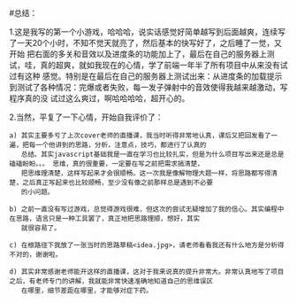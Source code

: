 #总结：

1.这是我写的第一个小游戏，哈哈哈，说实话感觉好简单越写到后面越爽，连续写了一天20个小时，不知不觉天就亮了，然后基本的快写好了，之后睡了一觉，又开始
  把右面的多关和音效以及进度条的功能加上了，最后在自己的服务器上测试，哇，真的超爽，就如我现在的心情，学了前端一年半了所有项目中从来没有试过有这种
  感觉。特别是在最后在自己的服务器上测试出来：从进度条的加载提示到测试了各种情况：完爆或者失败，每一发子弹射中的音效使得我越来越激动，写程序真的没
  试过这么爽过，啊哈哈哈哈，超开心的。

2.当然，平复了一下心情，开始自我评价了：

    a) 其实主要多亏了上次cover老师的直播课，我当时听得非常地认真，课后又把回发看了一遍，把每一个他讲到的思路，分析，注意点，技巧，都进行了认真的
       总结。其实javascript基础我是一直在学习也比较扎实，但是为什么项目写出来还是总是磕磕盼盼。。。 思维，真的很重要，一定要在写之前把需求搞清楚，
       把思维理清楚，这样写起来才会很顺畅。这一次我是像解物理大题一样，将思路都写得清楚，之后真正写起来也比较顺畅，至少没有像之前那样总是遇到不必要
       的小问题。

    b) 之前一直没有写过游戏，总觉得游戏很难，但这次的尝试无疑增加了我的信心。其实编程中在思路，语言只是一种工具罢了，真正地把思路理顺，想好，其实
       就很容易了。

    c) 在根路径下我放了一张当时的思路草稿<idea.jpg>，请老师看看我还有什么地方是分析得不对的，谢谢啦。

    d) 其实非常感谢老师能开这样的直播课，这对于我来说真的提升非常大。非常认真地写了项目之后，有老师专门的讲解，我就能非常快速准确地知道自己的思维误区
       在哪里，细节差距在哪里，才能够对症下药。
